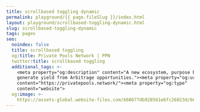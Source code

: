 ```yaml
---
title: scrollbased toggling dynamic
permalink: playground/{{ page.fileSlug }}/index.html
layout: playground/scrollbased-toggling-dynamic.html
slug: scrollbased-toggling-dynamic
tags: pages
seo:
  noindex: false
  title: scrollbased toggling
  og:title: Private Pools Network | PPN
  twitter:title: scrollbased toggling
  additional_tags: >-
    <meta property="og:description" content="A new ecosystem, purpose built to
    generate yield from Arbitrage opportunities."><meta property="og:url"
    content="https://privatepools.network/"><meta property="og:type"
    content="website">
  og:image: >-
    https://assets-global.website-files.com/660677db928561e6fc26023d/6613df3c53686dbf21ed7d3d_opengraph.jpg
---
```



